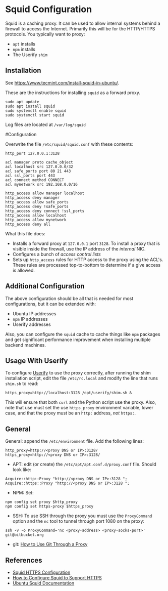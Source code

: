 # Squid Configuration

Squid is a caching proxy. It can be used to allow internal systems behind a firewall to access the Internet. Primarily this will be for the HTTP/HTTPS protocols. You typically want to proxy:

- `apt` installs
- `npm` installs
- The Userify `shim`

## Installation

See https://www.tecmint.com/install-squid-in-ubuntu/.

These are the instructions for installing `squid` as a forward proxy.

```
sudo apt update
sudo apt install squid
sudo systemctl enable squid
sudo systemctl start squid
```

Log files are located at `/var/log/squid`

#Configuration

Overwrite the file `/etc/squid/squid.conf` with these contents:

```
http_port 127.0.0.1:3128

acl manager proto cache_object
acl localhost src 127.0.0.0/32
acl safe_ports port 80 21 443
acl ssl_ports port 443
acl connect method CONNECT
acl mynetwork src 192.168.0.0/16

http_access allow manager localhost
http_access deny manager
http_access allow safe_ports
http_access deny !safe_ports
http_access deny connect !ssl_ports
http_access allow localhost
http_access allow mynetwork
http_access deny all
```

What this file does:

- Installs a forward proxy at `127.0.0.1` port `3128`. To install a proxy that is visible inside the firewall, use the IP address of the _internal_ NIC.
- Configures a bunch of _access control lists_
- Sets up `http_access` rules for HTTP access to the proxy using the ACL's. These rules are processed top-to-bottom to determine if a give access is allowed.

## Additional Configuration

The above configuration should be all that is needed for most configurations, but it can be extended with:

- Ubuntu IP addresses
- `npm` IP addresses
- Userify addresses

Also, you can configure the `squid` cache to cache things like `npm` packages and get significant performance improvement when installing multiple backend machines.

## Usage With Userify

To configure [Userify](https://userify.com) to use the proxy correctly, after running the shim installation script, edit the file `/etc/rc.local` and modify the line that runs `shim.sh` to read:

```
https_proxy=http://localhost:3128 /opt/userify/shim.sh &
```

This will ensure that both `curl` and the Python script use the proxy. Also, note that use must set the use `https_proxy` environment variable, lower case, and that the proxy must be an `http:` address, _not_ `https:`.

## General

General: append the `/etc/environment` file. Add the following lines:

```
http_proxy=http://<proxy DNS or IP>:3128/
https_proxy=http://<proxy DNS or IP>:3128/
```

- APT: edit (or create) the `/etc/apt/apt.conf.d/proxy.conf` file. Should look like:

```
Acquire::http::Proxy "http://<proxy DNS or IP>:3128 ";
Acquire::https::Proxy "http://<proxy DNS or IP>:3128 ";
```

- NPM: Set:

```
npm config set proxy $http_proxy
npm config set https-proxy $https_proxy
```

- SSH: To use SSH through the proxy you must use the `ProxyCommand` option and the `nc` tool to tunnel through port 1080 on the proxy:

```
ssh -v -o ProxyCommand='nc <proxy-address> <proxy-socks-port>' git@bitbucket.org
```

- git: [How to Use Git Through a Proxy](http://cms-sw.github.io/tutorial-proxy.html)

## References

- [Squid HTTPS Configuration](https://wiki.squid-cache.org/Features/HTTPS)
- [How to Configure Squid to Support HTTPS](https://stackoverflow.com/questions/13151192/how-to-configure-https-support-in-squid3)
- [Ubuntu Squid Documentation](https://help.ubuntu.com/community/Squid)
